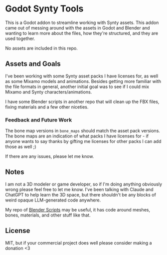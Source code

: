 # Godot Synty Tools

This is a Godot addon to streamline working with Synty assets. This addon came out of messing around with the assets in
Godot and Blender and wanting to learn more about the files, how they're structured, and they are used together.

No assets are included in this repo.

## Assets and Goals

I've been working with some Synty asset packs I have licenses for, as well as some Mixamo models and animations. Besides
getting more familiar with the file formats in general, another initial goal was to see if I could mix Mixamo and Synty
characters/animations.

I have some Blender scripts in another repo that will clean up the FBX files, fixing materials and a few other niceties.

### Feedback and Future Work

The bone map versions in `bone_maps` should match the asset pack versions. The bone maps are an indication of what
packs I have licenses for - if anyone wants to say thanks by gifting me licenses for other packs I can add those as
well ;)

If there are any issues, please let me know.

## Notes

I am not a 3D modeler or game developer, so if I'm doing anything obviously wrong please feel free to let me know. I've
been talking with Claude and ChatGPT to help learn the 3D space, but there shouldn't be any blocks of weird opaque
LLM-generated code anywhere.

My repo of [Blender Scripts](https://github.com/hlarsen/game-asset-blender-scripts) may be useful, it has code around
meshes, bones, materials, and other stuff like that.

## License

MIT, but if your commercial project does well please consider making a donation <3
